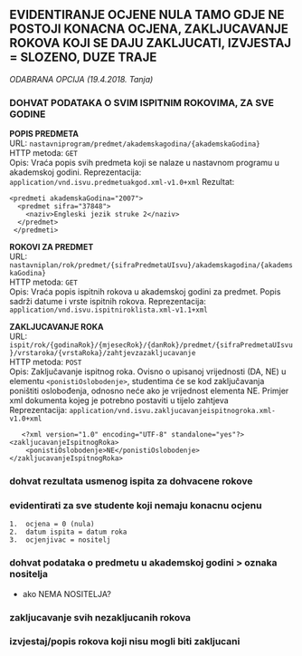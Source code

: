 ## EVIDENTIRANJE OCJENE NULA TAMO GDJE NE POSTOJI KONACNA OCJENA, ZAKLJUCAVANJE ROKOVA KOJI SE DAJU ZAKLJUCATI, IZVJESTAJ = SLOZENO, DUZE TRAJE  
_ODABRANA OPCIJA (19.4.2018. Tanja)_


### DOHVAT PODATAKA O SVIM ISPITNIM ROKOVIMA, ZA SVE GODINE  
**POPIS PREDMETA**  
URL: `nastavniprogram/predmet/akademskagodina/{akademskaGodina}`  
HTTP metoda: `GET`  
Opis: Vraća popis svih predmeta koji se nalaze u nastavnom programu u akademskoj godini. 
Reprezentacija: `application/vnd.isvu.predmetuakgod.xml-v1.0+xml`
Rezultat: 
```{xml}
<predmeti akademskaGodina="2007">
  <predmet sifra="37848">
    <naziv>Engleski jezik struke 2</naziv>
  </predmet>
 </predmeti>
```

**ROKOVI ZA PREDMET**    
URL: `nastavniplan/rok/predmet/{sifraPredmetaUIsvu}/akademskagodina/{akademskaGodina}`  
HTTP metoda: `GET`  
Opis: Vraća popis ispitnih rokova u akademskoj godini za predmet. Popis sadrži datume i vrste ispitnih rokova.
Reprezentacija: `application/vnd.isvu.ispitniroklista.xml-v1.1+xml`

**ZAKLJUCAVANJE ROKA**  
URL: `ispit/rok/{godinaRok}/{mjesecRok}/{danRok}/predmet/{sifraPredmetaUIsvu}/vrstaroka/{vrstaRoka}/zahtjevzazakljucavanje`  
HTTP metoda: `POST`  
Opis: Zaključavanje ispitnog roka. Ovisno o upisanoj vrijednosti (DA, NE) u elementu `<ponistiOslobodenje>`, studentima će se kod zaključavanja poništiti oslobođenja, odnosno neće ako je vrijednost elementa NE. Primjer xml dokumenta kojeg je potrebno postaviti u tijelo zahtjeva  
Reprezentacija: `application/vnd.isvu.zakljucavanjeispitnogroka.xml-v1.0+xml`  
```{xml}
   <?xml version="1.0" encoding="UTF-8" standalone="yes"?>
<zakljucavanjeIspitnogRoka>	
	<ponistiOslobodenje>NE</ponistiOslobodenje>
</zakljucavanjeIspitnogRoka>

```



### dohvat rezultata usmenog ispita za dohvacene rokove




### evidentirati za sve studente koji nemaju konacnu ocjenu
    1.	ocjena = 0 (nula)
    2.	datum ispita = datum roka
    3.	ocjenjivac = nositelj




### dohvat podataka o predmetu u akademskoj godini > oznaka nositelja

 -  ako NEMA NOSITELJA?




### zakljucavanje svih nezakljucanih rokova




### izvjestaj/popis rokova koji nisu mogli biti zakljucani
